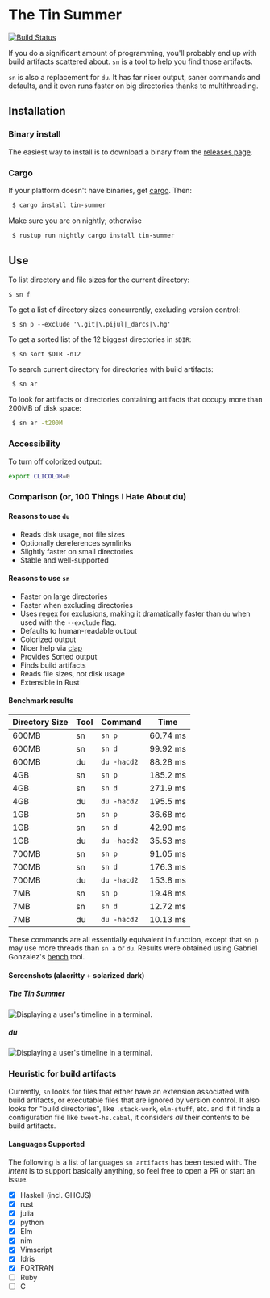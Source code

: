 # The Tin Summer

[![Build Status](https://travis-ci.org/vmchale/tin-summer.svg?branch=master)](https://travis-ci.org/vmchale/tin-srummer)

If you do a significant amount of programming, you'll probably end up with
build artifacts scattered about. `sn` is a tool to help you find those
artifacts.

`sn` is also a replacement for `du`. It has far nicer
output, saner commands and defaults, and it even runs faster on big directories
thanks to multithreading.

## Installation

### Binary install

The easiest way to install is to download a binary from the [releases
page](https://github.com/vmchale/tin-summer/releases).

### Cargo

If your platform doesn't have binaries, get [cargo](https://rustup.rs/). Then:

```bash
 $ cargo install tin-summer
```

Make sure you are on nightly; otherwise

```bash
 $ rustup run nightly cargo install tin-summer
```

<!-- #### Shell completions

After setting `BASH_COMPLETIONS_DIR` or `FISH_COMPLETIONS_DIR`, you can install the
`bash` or `fish` features like so:

```bash
 $ cargo install --features fish tin-summer
```

Note that this might need to be run as root, depending on your setup.
-->

## Use

To list directory and file sizes for the current directory:

```
$ sn f
```

To get a list of directory sizes concurrently, excluding version control: 

```
 $ sn p --exclude '\.git|\.pijul|_darcs|\.hg'
```

To get a sorted list of the 12 biggest directories in `$DIR`:

```
 $ sn sort $DIR -n12
```

To search current directory for directories with build artifacts:

```bash
 $ sn ar
```

To look for artifacts or directories containing artifacts that occupy more than 200MB of disk space:

```bash
 $ sn ar -t200M
```

### Accessibility

To turn off colorized output:

```bash
export CLICOLOR=0
```

### Comparison (or, 100 Things I Hate About du)

#### Reasons to use `du`

  * Reads disk usage, not file sizes
  * Optionally dereferences symlinks
  * Slightly faster on small directories
  * Stable and well-supported

#### Reasons to use `sn`

  * Faster on large directories
  * Faster when excluding directories
  * Uses [regex](https://github.com/rust-lang/regex) for exclusions, making it
    dramatically faster than `du` when used with the `--exclude` flag.
  * Defaults to human-readable output
  * Colorized output
  * Nicer help via [clap](https://github.com/kbknapp/clap-rs)
  * Provides Sorted output
  * Finds build artifacts
  * Reads file sizes, not disk usage
  * Extensible in Rust

#### Benchmark results

| Directory Size | Tool | Command | Time |
| -------------- | ---- | ------- | ---- |
| 600MB | sn | `sn p` | 60.74 ms |
| 600MB | sn | `sn d` | 99.92 ms |
| 600MB | du | `du -hacd2` | 88.28 ms |
| 4GB | sn | `sn p`| 185.2 ms |
| 4GB | sn | `sn d` | 271.9 ms |
| 4GB | du | `du -hacd2` | 195.5 ms |
| 1GB | sn | `sn p` | 36.68 ms |
| 1GB | sn | `sn d` | 42.90 ms |
| 1GB | du | `du -hacd2` | 35.53 ms |
| 700MB | sn | `sn p` | 91.05 ms |
| 700MB | sn | `sn d` | 176.3 ms |
| 700MB | du | `du -hacd2` | 153.8 ms |
| 7MB | sn | `sn p` | 19.48 ms |
| 7MB | sn | `sn d` | 12.72 ms |
| 7MB | du | `du -hacd2` | 10.13 ms |

These commands are all essentially equivalent in function, except that `sn p`
may use more threads than `sn a` or `du`. Results were obtained using Gabriel Gonzalez's [bench](https://github.com/Gabriel439/bench)
tool.

#### Screenshots (alacritty + solarized dark)

##### The Tin Summer

![Displaying a user's timeline in a terminal.](https://raw.githubusercontent.com/vmchale/tin-summer/master/screenshots/oskar1.png)

##### du

![Displaying a user's timeline in a terminal.](https://raw.githubusercontent.com/vmchale/tin-summer/master/screenshots/du-screenshot.png)

### Heuristic for build artifacts

Currently, `sn` looks for files that either have an extension associated with
build artifacts, or executable files that are ignored by version control. It also looks for "build
directories", like `.stack-work`, `elm-stuff`, etc. and if it finds a
configuration file like `tweet-hs.cabal`, it considers *all* their
contents to be build artifacts.

#### Languages Supported

The following is a list of languages `sn artifacts` has been tested with.
The *intent* is to support basically anything, so feel free to open a PR or start an issue.

  - [x] Haskell (incl. GHCJS)
  - [x] rust
  - [x] julia
  - [x] python
  - [x] Elm
  - [x] nim
  - [x] Vimscript
  - [x] Idris
  - [x] FORTRAN
  - [ ] Ruby
  - [ ] C
